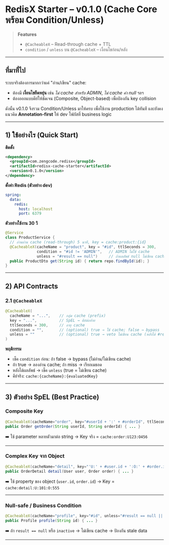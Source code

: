 # RedisX Starter – v0.1.0 (Cache Core พร้อม Condition/Unless)

> **Features**
>
> * `@CacheableX` – Read-through cache + TTL
> * `condition` / `unless` บน `@CacheableX` – เงื่อนไขก่อน/หลัง
>
> <!-- TODO: จะเปิดฟีเจอร์เพิ่มในอนาคต -->
>
> <!-- * `@CacheEvictX` – ลบ cache รายคีย์/ทั้งกลุ่ม -->
>
> <!-- * `@MapCachePut` / `@MapCacheGet` – Map/Hash cache -->

---

## ที่มาที่ไป

ระบบจริงต้องการมากกว่าแค่ "อ่าน/เขียน" cache:

* ต้องมี **เงื่อนไขยืดหยุ่น** เช่น *ไม่ cache สำหรับ ADMIN*, *ไม่ cache ค่า null* ฯลฯ
* ต้องออกแบบคีย์ให้ชัดเจน (Composite, Object-based) เพื่อป้องกัน key collision

ดังนั้น v0.1.0 จึงรวม Condition/Unless มาให้ครบ เพื่อใช้งาน production ได้ทันที และยังคงแนวคิด **Annotation-first** ให้ dev โฟกัสที่ business logic

---

## 1) ใช้อย่างไร (Quick Start)

**ติดตั้ง**

```xml
<dependency>
  <groupId>com.zengcode.redisx</groupId>
  <artifactId>redisx-cache-starter</artifactId>
  <version>0.1.0</version>
</dependency>
```

**ตั้งค่า Redis (ตัวอย่าง dev)**

```yaml
spring:
  data:
    redis:
      host: localhost
      port: 6379
```

**ตัวอย่างใช้งาน 30 วิ**

```java
@Service
class ProductService {
  // อ่านผ่าน cache (read-through) 5 นาที, key = cache:product:{id}
  @CacheableX(cacheName = "product", key = "#id", ttlSeconds = 300,
              condition = "#id != 'ADMIN'",   // ADMIN ไม่ใช้ cache
              unless = "#result == null")     // ถ้าผลลัพธ์ null ไม่เขียน cache
  public ProductDto get(String id) { return repo.findById(id); }
}
```

---

## 2) API Contracts

### 2.1 `@CacheableX`

```java
@CacheableX(
  cacheName = "...",    // กลุ่ม cache (prefix)
  key = "...",          // SpEL → คีย์ต่อท้าย
  ttlSeconds = 300,     // อายุ cache
  condition = "",       // (optional) true → ใช้ cache; false → bypass
  unless = ""           // (optional) true → veto ไม่เขียน cache (หลังได้ #result)
)
```

**พฤติกรรม**

* เช็ค `condition` ก่อน: ถ้า false → bypass (ไม่อ่าน/ไม่เขียน cache)
* ถ้า true → ลองอ่าน cache; ถ้า miss → เรียกเมธอด
* หลังได้ผลลัพธ์ → เช็ค `unless` (true = ไม่เขียน cache)
* คีย์จริง: `cache:{cacheName}:{evaluatedKey}`

---

## 3) ตัวอย่าง SpEL (Best Practice)

### Composite Key

```java
@CacheableX(cacheName="order", key="#userId + ':' + #orderId", ttlSeconds=600)
public Order getOrder(String userId, String orderId) { ... }
```

➡️ ใช้ parameter หลายตัวมาต่อ string → Key จริง = `cache:order:U123:O456`

---

### Complex Key จาก Object

```java
@CacheableX(cacheName="detail", key="'U:' + #user.id + ':O:' + #order.id")
public OrderDetail detail(User user, Order order) { ... }
```

➡️ ใช้ property ของ object (`user.id`, `order.id`) → Key = `cache:detail:U:101:O:555`

---

### Null-safe / Business Condition

```java
@CacheableX(cacheName="profile", key="#id", unless="#result == null || #result.inactive")
public Profile profile(String id) { ... }
```

➡️ ถ้า `result == null` หรือ `inactive` → ไม่เขียน cache → ป้องกัน stale data

---

<!--
## 4) ฟีเจอร์ที่กำลังจะมา

### `@CacheEvictX` – ลบ cache รายคีย์/ทั้งกลุ่ม
### `@MapCachePut` / `@MapCacheGet` – ใช้ Redis Hash
-->
